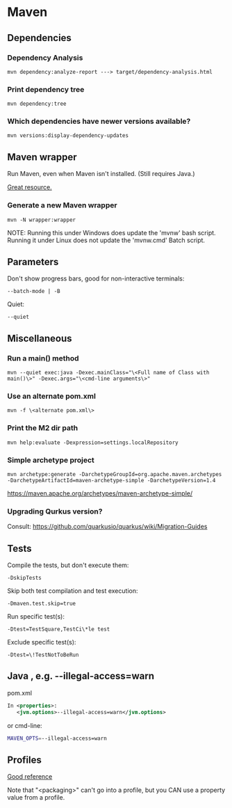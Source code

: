 # Maven

## Dependencies

### Dependency Analysis
```
mvn dependency:analyze-report ---> target/dependency-analysis.html
```

### Print dependency tree
```
mvn dependency:tree
```

### Which dependencies have newer versions available?
```
mvn versions:display-dependency-updates
```

## Maven wrapper

Run Maven, even when Maven isn't installed.  (Still requires Java.)

[Great resource.](https://www.baeldung.com/maven-wrapper)

### Generate a new Maven wrapper
```
mvn -N wrapper:wrapper
```

NOTE: Running this under Windows does update the 'mvnw' bash script.  Running it under Linux does not update the 'mvnw.cmd' Batch script.

## Parameters

Don't show progress bars, good for non-interactive terminals:
```
--batch-mode | -B
```

Quiet:
```
--quiet
```
   
## Miscellaneous

### Run a main() method
```
mvn --quiet exec:java -Dexec.mainClass="\<Full name of Class with main()\>" -Dexec.args="\<cmd-line arguments\>"
```

### Use an alternate pom.xml
```   
mvn -f \<alternate pom.xml\>
```

### Print the M2 dir path
```
mvn help:evaluate -Dexpression=settings.localRepository
```

### Simple archetype project
```
mvn archetype:generate -DarchetypeGroupId=org.apache.maven.archetypes -DarchetypeArtifactId=maven-archetype-simple -DarchetypeVersion=1.4
```
https://maven.apache.org/archetypes/maven-archetype-simple/

### Upgrading Qurkus version?

Consult: https://github.com/quarkusio/quarkus/wiki/Migration-Guides

## Tests
Compile the tests, but don't execute them:
```
-DskipTests
```

Skip both test compilation and test execution:
```
-Dmaven.test.skip=true
```

Run specific test(s):
```
-Dtest=TestSquare,TestCi\*le test
```

Exclude specific test(s):
```
-Dtest=\!TestNotToBeRun
```

## Java , e.g. --illegal-access=warn
pom.xml
```xml
In <properties>:
   <jvm.options>--illegal-access=warn</jvm.options>
```
or cmd-line:
```bash
MAVEN_OPTS=--illegal-access=warn
```

## Profiles

[Good reference](https://mkyong.com/maven/maven-profiles-example/)

Note that "\<packaging>" can't go into a profile, but you CAN use a property value from a profile.

